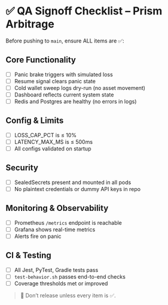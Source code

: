 # ✅ QA Signoff Checklist – Prism Arbitrage

Before pushing to `main`, ensure ALL items are ✅:

## Core Functionality

- [ ] Panic brake triggers with simulated loss
- [ ] Resume signal clears panic state
- [ ] Cold wallet sweep logs dry-run (no asset movement)
- [ ] Dashboard reflects current system state
- [ ] Redis and Postgres are healthy (no errors in logs)

## Config & Limits

- [ ] LOSS_CAP_PCT is ≤ 10%
- [ ] LATENCY_MAX_MS is ≤ 500ms
- [ ] All configs validated on startup

## Security

- [ ] SealedSecrets present and mounted in all pods
- [ ] No plaintext credentials or dummy API keys in repo

## Monitoring & Observability

- [ ] Prometheus `/metrics` endpoint is reachable
- [ ] Grafana shows real-time metrics
- [ ] Alerts fire on panic

## CI & Testing

- [ ] All Jest, PyTest, Gradle tests pass
- [ ] `test-behavior.sh` passes end-to-end checks
- [ ] Coverage thresholds met or improved

> 🛑 Don’t release unless every item is ✅.
